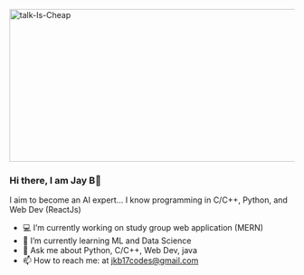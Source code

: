 <img style="height: 270px; width: 1400px;" src="https://i.ibb.co/mhyFnj9/talk-Is-Cheap.jpg" alt="talk-Is-Cheap" border="0"></a>

### Hi there, I am Jay B👋
I aim to become an AI expert...
I know programming in C/C++, Python, and Web Dev (ReactJs)

- 💻 I’m currently working on study group web application (MERN) 
- 🌱 I’m currently learning ML and Data Science
- 💬 Ask me about Python, C/C++, Web Dev, java
- 📫 How to reach me: at jkb17codes@gmail.com

